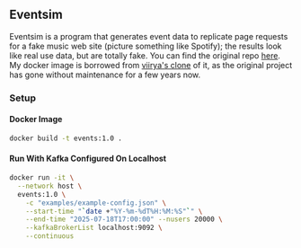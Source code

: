## Eventsim

Eventsim is a program that generates event data to replicate page requests for a fake music web site (picture something like Spotify); the results look like real use data, but are totally fake. You can find the original repo [here](https://github.com/Interana/eventsim). My docker image is borrowed from [viirya's clone](https://github.com/viirya/eventsim) of it, as the original project has gone without maintenance for a few years now.

### Setup

#### Docker Image

```bash
docker build -t events:1.0 .
```

#### Run With Kafka Configured On Localhost

```bash
docker run -it \
  --network host \
  events:1.0 \
    -c "examples/example-config.json" \
    --start-time "`date +"%Y-%m-%dT%H:%M:%S"`" \
    --end-time "2025-07-18T17:00:00" --nusers 20000 \
    --kafkaBrokerList localhost:9092 \
    --continuous
```
